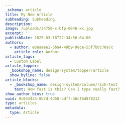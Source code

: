 ```yaml
---
_schema: article
title: My New Article
subheading: Subheading.
description:
image: /uploads/34750-s-bfp-0046-xx.jpg
excerpt: ''
publishDate: 2025-03-18T22:34:56-04:00
authors:
  - author: e8aaaee1-5ba4-49b9-98ce-55f7b0c70a7c
    article_role: Author
article_tags:
  - Custom Label
article_topper:
  _bookshop_name: design-system/topper/article
  show_byline: false
article_blocks:
  - _bookshop_name: design-system/column/rich-text
    text: How fast is this? Can I type really fast?
show_author_bios: true
uuid: 9c043433-8b7d-4d50-bdff-36cf6d878212
type: articles
metadata:
  type: Article
---
```

